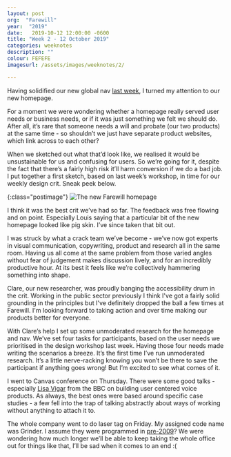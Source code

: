 ```yaml
---
layout: post
org:  "Farewill"
year:  "2019"
date:   2019-10-12 12:00:00 -0600
title: "Week 2 - 12 October 2019"
categories: weeknotes
description: ""
colour: FEFEFE
imagesurl: /assets/images/weeknotes/2/

---
```



Having solidified our new global nav [last week](/weeknotes/2019/06/10/week1.html), I turned my attention to our new homepage. 

For a moment we were wondering whether a homepage really served user needs or business needs, or if it was just something we felt we should do. After all, it’s rare that someone needs a will and probate (our two products) at the same time - so shouldn’t we just have separate product websites, which link across to each other?

When we sketched out what that’d look like, we realised it would be unsustainable for us and confusing for users. So we’re going for it, despite the fact that there’s a fairly high risk it’ll harm conversion if we do a bad job. I put together a first sketch, based on last week’s workshop, in time for our weekly design crit. Sneak peek below. 

{:class="postimage"}
<img src="{{page.imagesurl}}fw-new-home.png"
  alt="The new Farewill homepage">

I think it was the best crit we’ve had so far. The feedback was free flowing and on point. Especially Louis saying that a particular bit of the new homepage looked like pig skin. I’ve since taken that bit out. 

I was struck by what a crack team we’ve become - we’ve now got experts in visual communication, copywriting, product and research all in the same room. Having us all come at the same problem from those varied angles without fear of judgement makes discussion lively, and for an incredibly productive hour. At its best it feels like we’re collectively hammering something into shape. 

Clare, our new researcher, was proudly banging the accessibility drum in the crit. Working in the public sector previously I think I've got a fairly solid grounding in the principles but I've definitely dropped the ball a few times at Farewill. I'm looking forward to taking action and over time making our products better for everyone. 

With Clare’s help I set up some unmoderated research for the homepage and nav. We’ve set four tasks for participants, based on the user needs we prioritised in the design workshop last week. Having those four needs made writing the scenarios a breeze. It’s the first time I’ve run unmoderated research. It’s a little nerve-racking knowing you won’t be there to save the participant if anything goes wrong! But I’m excited to see what comes of it. 

I went to Canvas conference on Thursday. There were some good talks - especially [Lisa Vigar](https://twitter.com/LisaVigar) from the BBC on building user centered voice products. As always, the best ones were based around specific case studies - a few fell into the trap of talking abstractly about ways of working without anything to attach it to. 

The whole company went to do laser tag on Friday. My assigned code name was Grinder. I assume they were programmed in [pre-2009](https://en.wikipedia.org/wiki/Grindr)? We were wondering how much longer we’ll be able to keep taking the whole office out for things like that, I’ll be sad when it comes to an end :( 
